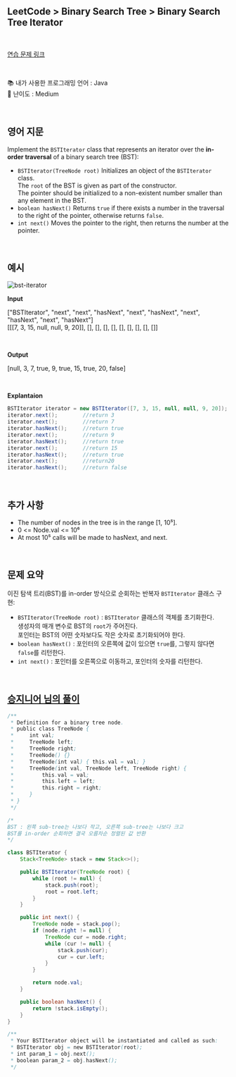 ## **LeetCode > Binary Search Tree > Binary Search Tree Iterator**

<br>

[연습 문제 링크](https://leetcode.com/problems/binary-search-tree-iterator/)

<br>

📚 내가 사용한 프로그래밍 언어 : Java  
🎢 난이도 : Medium

<br>

## 영어 지문

Implement the `BSTIterator` class that represents an iterator over the **in-order traversal** of a binary search tree (BST):

- `BSTIterator(TreeNode root)` Initializes an object of the `BSTIterator` class.<br>The `root` of the BST is given as part of the constructor.<br>The pointer should be initialized to a non-existent number smaller than any element in the BST.
- `boolean hasNext()` Returns `true` if there exists a number in the traversal to the right of the pointer, otherwise returns `false`.
- `int next()` Moves the pointer to the right, then returns the number at the pointer.

<br>

## 예시

![bst-iterator](https://user-images.githubusercontent.com/75058239/147310665-bb385b1f-7ae9-4f3f-98c3-16a5f2051971.png)

**Input**

["BSTIterator", "next", "next", "hasNext", "next", "hasNext", "next", "hasNext", "next", "hasNext"]  
[[[7, 3, 15, null, null, 9, 20]], [], [], [], [], [], [], [], [], []]

<br>

**Output**

[null, 3, 7, true, 9, true, 15, true, 20, false]

<br>

**Explantaion**

```java
BSTIterator iterator = new BSTIterator([7, 3, 15, null, null, 9, 20]);
iterator.next();        //return 3
iterator.next();        //return 7
iterator.hasNext();     //return true
iterator.next();        //return 9
iterator.hasNext();     //return true
iterator.next();        //return 15
iterator.hasNext();     //return true
iterator.next();        //return20
iterator.hasNext();     //return false
```

<br>

## 추가 사항

- The number of nodes in the tree is in the range [1, 10⁵].
- 0 <= Node.val <= 10⁶
- At most 10⁵ calls will be made to hasNext, and next.

<br>

## 문제 요약

이진 탐색 트리(BST)를 in-order 방식으로 순회하는 반복자 `BSTIterator` 클래스 구현:

- `BSTIterator(TreeNode root)` : `BSTIterator` 클래스의 객체를 초기화한다.<br>생성자의 매개 변수로 BST의 `root`가 주어진다.<br>포인터는 BST의 어떤 숫자보다도 작은 숫자로 초기화되어야 한다.
- `boolean hasNext()` : 포인터의 오른쪽에 값이 있으면 `true`를, 그렇지 않다면 `false`를 리턴한다.
- `int next()` : 포인터를 오른쪽으로 이동하고, 포인터의 숫자를 리턴한다.

<br>

## [승지니어 님의 풀이](https://youtu.be/5gFeBx5JtiM)

```java
/**
 * Definition for a binary tree node.
 * public class TreeNode {
 *     int val;
 *     TreeNode left;
 *     TreeNode right;
 *     TreeNode() {}
 *     TreeNode(int val) { this.val = val; }
 *     TreeNode(int val, TreeNode left, TreeNode right) {
 *         this.val = val;
 *         this.left = left;
 *         this.right = right;
 *     }
 * }
 */

/*
BST : 왼쪽 sub-tree는 나보다 작고, 오른쪽 sub-tree는 나보다 크고
BST를 in-order 순회하면 결국 오름차순 정렬된 값 반환
*/

class BSTIterator {
    Stack<TreeNode> stack = new Stack<>();

    public BSTIterator(TreeNode root) {
        while (root != null) {
            stack.push(root);
            root = root.left;
        }
    }

    public int next() {
        TreeNode node = stack.pop();
        if (node.right != null) {
            TreeNode cur = node.right;
            while (cur != null) {
                stack.push(cur);
                cur = cur.left;
            }
        }

        return node.val;
    }

    public boolean hasNext() {
        return !stack.isEmpty();
    }
}

/**
 * Your BSTIterator object will be instantiated and called as such:
 * BSTIterator obj = new BSTIterator(root);
 * int param_1 = obj.next();
 * boolean param_2 = obj.hasNext();
 */
```
